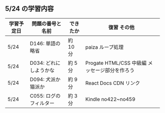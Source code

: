 ## 5/24 の学習内容

| 学習予定日 | 問題の番号と名前       | できたか | 復習 その他                                    |
| ---------- | ---------------------- | -------- | ---------------------------------------------- |
| 5/24       | D146: 単語の略省       | 約 10 分 | paiza ループ処理                               |
| 5/24       | D034: どれにしようかな | 約 5 分  | Progate HTML/CSS 中級編 メッセージ部分を作ろう |
| 5/24       | D094: 犬派か猫派か     | 約 9 分  | React Docs CDN リンク                          |
| 5/24       | C055: ログのフィルター | 約 3 分  | Kindle no422~no459                             |
